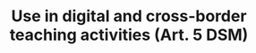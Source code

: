 ---
title: "Use in digital and cross-border teaching activities (Art. 5 DSM)"
short: "dsm5"
draft: "false"
summary: "This (mandatory) exception or limitation allows digital uses of works and other protected subject matter carried out under the responsibility of educational establishments, for the purpose of illustration for teaching (e.g. uses that support, enrich or complement the teaching and examinations), to the extent justified by such purpose. The exception only applies when the activity has non-commercial purposes. The particular rights (e.g. reproduction, communication to the public, distribution) covered by the exception vary according to the type of material used. The exception covers onsite and remote activities. Onsite activities can take place in any venue. Distance activities can only take place through secure electronic environments, accessible only by the teaching staff, students and pupils of the educational establishment. To facilitate distance activities that take place across borders, this article fictions that the activity takes place within the country where the educational institution that runs the activity is located, irrespective of the actual location of teachers and students when performing the activity. Member States are free to decide if the uses allowed under this exception are subject to compensation. Furthermore, Member States can decide if the exception applies when suitable licenses covering the needs and specificities of educational establishments are easily available in the market. The exception cannot, however, be overridden by contract."
linklaw: "https://eur-lex.europa.eu/legal-content/EN/TXT/?uri=CELEX%3A32019L0790#005"
---